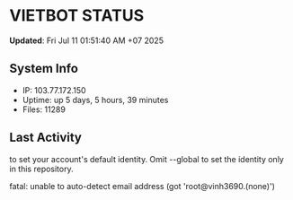 # VIETBOT STATUS
**Updated**: Fri Jul 11 01:51:40 AM +07 2025

## System Info
- IP: 103.77.172.150
- Uptime: up 5 days, 5 hours, 39 minutes
- Files: 11289

## Last Activity

to set your account's default identity.
Omit --global to set the identity only in this repository.

fatal: unable to auto-detect email address (got 'root@vinh3690.(none)')
